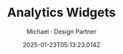 ---
title: "Analytics Widgets"
author: "Michael · Design Partner"
date: "2025-01-23T05:13:23.014Z"
draft: false
type: "post"
layout: "single"
categories: [""]
tags: [""]
source: "X"
source_link: "https://x.com/MichaelFilipiuk/status/1859978909414220029"
media: "/uploads/x.com_Gc_49NxbAAAtDP1.jpg"
media_type: "image"
description: "Gorgeous widgets by @michaelfilipiuk."
social:
  commentary: "Gorgeous widgets by @michaelfilipiuk."
  scheduledFor: null
  status: "draft"
---